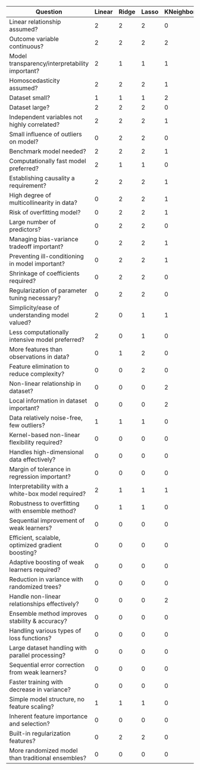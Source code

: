 | Question | Linear | Ridge | Lasso | KNeighbors | SVR | DecisionTree | RandomForest | GradientBoosting | XGB | AdaBoost | ExtraTrees |
|-------------------------------------------------|---|---|----|---|---|-----|-----|-----|------|-----|-----|
| Linear relationship assumed?                    | 2 | 2 |  2 | 0 | 1 |  0  |  0  |  0  |   0  |  0  |  0  |
| Outcome variable continuous?                    | 2 | 2 |  2 | 2 | 2 |  2  |  2  |  2  |   2  |  2  |  2  |
| Model transparency/interpretability important?  | 2 | 1 |  1 | 1 | 0 |  2  |  1  |  1  |   1  |  1  |  1  |
| Homoscedasticity assumed?                       | 2 | 2 |  2 | 1 | 1 |  1  |  1  |  1  |   1  |  1  |  1  |
| Dataset small?                                  | 1 | 1 |  1 | 2 | 2 |  2  |  1  |  1  |   1  |  1  |  1  |
| Dataset large?                                  | 2 | 2 |  2 | 0 | 0 |  1  |  2  |  2  |   2  |  1  |  2  |
| Independent variables not highly correlated?    | 2 | 2 |  2 | 1 | 1 |  1  |  1  |  1  |   1  |  1  |  1  |
| Small influence of outliers on model?           | 0 | 2 |  2 | 0 | 2 |  0  |  1  |  1  |   1  |  0  |  1  |
| Benchmark model needed?                         | 2 | 2 |  2 | 1 | 1 |  1  |  1  |  1  |   1  |  1  |  1  |
| Computationally fast model preferred?           | 2 | 1 |  1 | 0 | 0 |  2  |  0  |  0  |   0  |  1  |  0  |
| Establishing causality a requirement?           | 2 | 2 |  2 | 1 | 1 |  1  |  1  |  1  |   1  |  1  |  1  |
| High degree of multicollinearity in data?       | 0 | 2 |  2 | 1 | 1 |  1  |  1  |  1  |   1  |  1  |  1  |
| Risk of overfitting model?                      | 0 | 2 |  2 | 1 | 2 |  0  |  1  |  1  |   1  |  0  |  1  |
| Large number of predictors?                     | 0 | 2 |  2 | 0 | 2 |  1  |  2  |  2  |   2  |  1  |  2  |
| Managing bias-variance tradeoff important?      | 0 | 2 |  2 | 1 | 2 |  1  |  2  |  2  |   2  |  1  |  2  |
| Preventing ill-conditioning in model important? | 0 | 2 |  2 | 1 | 2 |  1  |  2  |  2  |   2  |  1  |  2  |
| Shrinkage of coefficients required?             | 0 | 2 |  2 | 0 | 2 |  0  |  0  |  2  |   2  |  0  |  0  |
| Regularization of parameter tuning necessary?   | 0 | 2 |  2 | 0 | 2 |  0  |  1  |  2  |   2  |  0  |  1  |
| Simplicity/ease of understanding model valued?  | 2 | 0 |  1 | 1 | 0 |  2  |  0  |  0  |   0  |  0  |  0  |
| Less computationally intensive model preferred? | 2 | 0 |  1 | 0 | 0 |  1  |  0  |  0  |   0  |  1  |  0  |
| More features than observations in data?        | 0 | 1 |  2 | 0 | 2 |  1  |  2  |  2  |   2  |  1  |  2  |
| Feature elimination to reduce complexity?       | 0 | 0 |  2 | 0 | 1 |  0  |  0  |  1  |   1  |  0  |  0  |
| Non-linear relationship in dataset?             | 0 | 0 |  0 | 2 | 2 |  2  |  2  |  2  |   2  |  1  |  2  |
| Local information in dataset important?         | 0 | 0 |  0 | 2 | 1 |  1  |  1  |  1  |   1  |  0  |  1  |
| Data relatively noise-free, few outliers?       | 1 | 1 |  1 | 0 | 2 |  0  |  1  |  1  |   1  |  0  |  1  |
| Kernel-based non-linear flexibility required?   | 0 | 0 |  0 | 0 | 2 |  0  |  0  |  1  |   2  |  0  |  0  |
| Handles high-dimensional data effectively?      | 0 | 0 |  0 | 0 | 2 |  0  |  2  |  2  |   2  |  0  |  2  |
| Margin of tolerance in regression important?    | 0 | 0 |  0 | 0 | 2 |  0  |  0  |  0  |   0  |  0  |  0  |
| Interpretability with a white-box model required?| 2 | 1 |  1 | 1 | 0 |  2  |  1  |  1  |   1  |  1  |  1  |
| Robustness to overfitting with ensemble method? | 0 | 1 |  1 | 0 | 1 |  0  |  2  |  2  |   2  |  2  |  2  |
| Sequential improvement of weak learners?        | 0 | 0 |  0 | 0 | 0 |  0  |  0  |  2  |   2  |  2  |  0  |
| Efficient, scalable, optimized gradient boosting?|0 | 0 |  0 | 0 | 0 |  0  |  0  |  1  |   2  |  0  |  0  |
| Adaptive boosting of weak learners required?    | 0 | 0 |  0 | 0 | 0 |  0  |  0  |  0  |   0  |  2  |  0  |
| Reduction in variance with randomized trees?    | 0 | 0 |  0 | 0 | 0 |  0  |  1  |  0  |   0  |  0  |  2  |
| Handle non-linear relationships effectively?    | 0 | 0 |  0 | 2 | 2 |  2  |  2  |  2  |   2  |  1  |  2  |
| Ensemble method improves stability & accuracy?  | 0 | 0 |  0 | 0 | 0 |  0  |  2  |  1  |   1  |  1  |  2  |
| Handling various types of loss functions?       | 0 | 0 |  0 | 0 | 0 |  0  |  0  |  2  |   2  |  0  |  0  |
| Large dataset handling with parallel processing?| 0 | 0 |  0 | 0 | 1 |  0  |  2  |  1  |   2  |  0  |  2  |
| Sequential error correction from weak learners? | 0 | 0 |  0 | 0 | 0 |  0  |  0  |  0  |   0  |  2  |  0  |
| Faster training with decrease in variance?      | 0 | 0 |  0 | 0 | 0 |  0  |  1  |  0  |   0  |  0  |  2  |
| Simple model structure, no feature scaling? | 1 | 1 | 1 | 0 | 0 | 2 | 0 | 0 | 0 | 0 | 0 |
| Inherent feature importance and selection? | 0 | 0 | 0 | 0 | 0 | 0 | 2 | 1 | 1 | 0 | 1 |
| Built-in regularization features? | 0 | 2 | 2 | 0 | 2 | 0 | 0 | 1 | 2 | 0 | 0 |
| More randomized model than traditional ensembles?|0 | 0 | 0 | 0 | 0 | 0 | 1 | 0 | 0 | 0 | 2 |